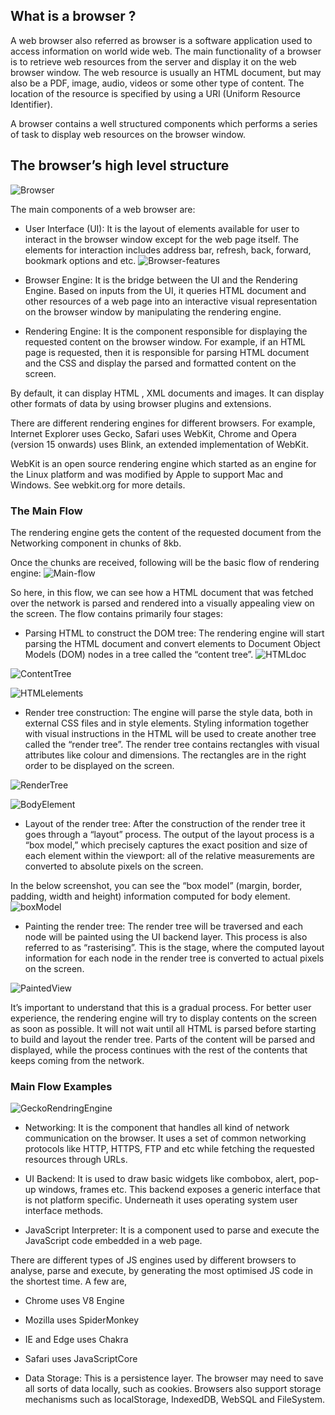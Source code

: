## What is a browser ?

A web browser also referred as browser is a software application used to access information on world wide web. The main functionality of a browser is to retrieve web resources from the server and display it on the web browser window. The web resource is usually an HTML document, but may also be a PDF, image, audio, videos or some other type of content. The location of the resource is specified by using a URI (Uniform Resource Identifier).

A browser contains a well structured components which performs a series of task to display web resources on the browser window.

## The browser’s high level structure

![Browser](https://user-images.githubusercontent.com/31536106/213874846-393f1b81-e8df-4e40-9024-497c771763d1.jpeg)

The main components of a web browser are:

- User Interface (UI): It is the layout of elements available for user to interact in the browser window except for the web page itself. The elements for interaction includes address bar, refresh, back, forward, bookmark options and etc.
  ![Browser-features](https://user-images.githubusercontent.com/31536106/213874948-b6ffd3aa-3ff6-4a4d-afe7-55f3d63eb238.jpeg)

- Browser Engine: It is the bridge between the UI and the Rendering Engine. Based on inputs from the UI, it queries HTML document and other resources of a web page into an interactive visual representation on the browser window by manipulating the rendering engine.

- Rendering Engine: It is the component responsible for displaying the requested content on the browser window. For example, if an HTML page is requested, then it is responsible for parsing HTML document and the CSS and display the parsed and formatted content on the screen.

By default, it can display HTML , XML documents and images. It can display other formats of data by using browser plugins and extensions.

There are different rendering engines for different browsers. For example, Internet Explorer uses Gecko, Safari uses WebKit, Chrome and Opera (version 15 onwards) uses Blink, an extended implementation of WebKit.

WebKit is an open source rendering engine which started as an engine for the Linux platform and was modified by Apple to support Mac and Windows. See webkit.org for more details.

### The Main Flow

The rendering engine gets the content of the requested document from the Networking component in chunks of 8kb.

Once the chunks are received, following will be the basic flow of rendering engine:
![Main-flow](https://user-images.githubusercontent.com/31536106/213875016-7df35a1f-7c07-4dcf-9fd9-9b2038fc0dea.jpeg)

So here, in this flow, we can see how a HTML document that was fetched over the network is parsed and rendered into a visually appealing view on the screen. The flow contains primarily four stages:

- Parsing HTML to construct the DOM tree: The rendering engine will start parsing the HTML document and convert elements to Document Object Models (DOM) nodes in a tree called the “content tree”.
  ![HTMLdoc](https://user-images.githubusercontent.com/31536106/213875043-f974337b-c526-4eca-bedf-71b2f576eaae.jpeg)

![ContentTree](https://user-images.githubusercontent.com/31536106/213875055-f92b9429-98ba-4600-9a27-287a15e82d96.jpeg)

![HTMLelements](https://user-images.githubusercontent.com/31536106/213875250-8d04e5f2-9260-48d4-ada1-e0f087accf57.jpeg)

- Render tree construction: The engine will parse the style data, both in external CSS files and in style elements. Styling information together with visual instructions in the HTML will be used to create another tree called the “render tree”.
  The render tree contains rectangles with visual attributes like colour and dimensions. The rectangles are in the right order to be displayed on the screen.

![RenderTree](https://user-images.githubusercontent.com/31536106/213875198-cf401262-53f6-4d63-9d8d-2f6e17eb8992.jpeg)

![BodyElement](https://user-images.githubusercontent.com/31536106/213875149-462d805d-e671-4827-b9b7-53bafa553489.jpeg)

- Layout of the render tree: After the construction of the render tree it goes through a “layout” process. The output of the layout process is a “box model,” which precisely captures the exact position and size of each element within the viewport: all of the relative measurements are converted to absolute pixels on the screen.

In the below screenshot, you can see the “box model” (margin, border, padding, width and height) information computed for body element.
![boxModel](https://user-images.githubusercontent.com/31536106/213875311-a2e64c0b-75eb-4d14-af7b-47611f07f6e6.jpeg)

- Painting the render tree: The render tree will be traversed and each node will be painted using the UI backend layer. This process is also referred to as “rasterising”.
  This is the stage, where the computed layout information for each node in the render tree is converted to actual pixels on the screen.

![PaintedView](https://user-images.githubusercontent.com/31536106/213875337-25b1aa64-913b-407d-a4e9-ce9694107adb.jpeg)

It’s important to understand that this is a gradual process. For better user experience, the rendering engine will try to display contents on the screen as soon as possible. It will not wait until all HTML is parsed before starting to build and layout the render tree. Parts of the content will be parsed and displayed, while the process continues with the rest of the contents that keeps coming from the network.

### Main Flow Examples

![GeckoRendringEngine](https://user-images.githubusercontent.com/31536106/213875389-26de4f01-6312-46d9-9d42-27d641b0d4ad.jpeg)

- Networking: It is the component that handles all kind of network communication on the browser. It uses a set of common networking protocols like HTTP, HTTPS, FTP and etc while fetching the requested resources through URLs.

- UI Backend: It is used to draw basic widgets like combobox, alert, pop-up windows, frames etc. This backend exposes a generic interface that is not platform specific. Underneath it uses operating system user interface methods.

- JavaScript Interpreter: It is a component used to parse and execute the JavaScript code embedded in a web page.

There are different types of JS engines used by different browsers to analyse, parse and execute, by generating the most optimised JS code in the shortest time. A few are,

- Chrome uses V8 Engine
- Mozilla uses SpiderMonkey
- IE and Edge uses Chakra
- Safari uses JavaScriptCore

- Data Storage: This is a persistence layer. The browser may need to save all sorts of data locally, such as cookies. Browsers also support storage mechanisms such as localStorage, IndexedDB, WebSQL and FileSystem.
